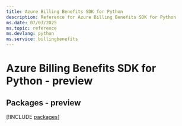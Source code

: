 ```yaml
---
title: Azure Billing Benefits SDK for Python
description: Reference for Azure Billing Benefits SDK for Python
ms.date: 07/03/2025
ms.topic: reference
ms.devlang: python
ms.service: billingbenefits
---
```

# Azure Billing Benefits SDK for Python - preview
## Packages - preview
[!INCLUDE [packages](billing-benefits-index.md)]